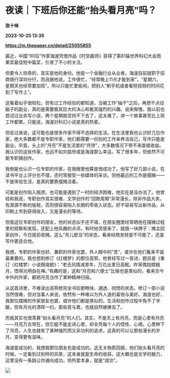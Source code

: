 # 夜读｜下班后你还能“抬头看月亮”吗？
**张十味**

**2023-10-25 13:35**

**https://m.thepaper.cn/detail/25055855**

最近，中国“90后”作家海漄凭借作品《时空画师》获得了第81届世界科幻大会雨果奖最佳短中篇奖，引发了不小的关注。

但更令人惊奇的，其实是他的身份。他是一个金融行业从业者。海漄目前就职于招商银行深圳分行，而且据他说，工作很忙，“经常晚上11点才能到家”，“星期六、星期天也经常要加班”。所以只能忙里偷闲，把别人“刷手机或者看短视频的时间花到了写作上”。

这看着似乎很轻松，但有过工作经验的都知道，当被工作“抽干”之后，再想干点动脑子的副业，真的是需要极其巨大的决心和极其强烈的兴趣。说来惭愧，我以前也尝试过业余写小说，两个星期就坚持不下去了，这太难了，讲一个故事甚至比上班工作都累。只能说，海漄对科幻小说是真的热爱。

但反过来说，这可能也是很多作家不得不选择的生活。在生活里我也认识好几位作家，绝大多数都不是专职作家，他们都需要一份别的工作来养活自己，写作只能是副业。毕竟，头上的“月亮”不是生活里的“月饼”，大多数情况下带不来直接收益。我认识的这些作家，也远不如刘慈欣或是海漄那么幸运，写了很多年，但依然不可能专职搞创作。

我倒是也认识一位专职的作家，在我眼里他算是很成功了。他写了好几部小说，在读书平台上评分也不错，还时常接受一些媒体的采访。但他最近的工作是摆摊——不是体验生活，是真的要靠摆摊活着。

可能是创作陷入瓶颈，也可能是遇到了一时的经济困难，他实在是没办法了。他曾经和我说，专职创作其实很难，文学创作的“回款周期”非常漫长，除非作品大卖，有源源不断的版税，否则很容易陷入长期的零收入状态。好不容易写出新作品，从印刷上市到获得收入，又是漫长的等待。

但我这位专职创作的朋友，他的状态似乎还不错，在朋友圈里经常晒他在摆摊过程里的观察和发现，还配上他风趣的点评。有时他灵感来了，就插一块牌子：摊主回家创作，今日提前收摊。这么“吊儿郎当”的状态，看来经商发财是不可能了，还是写作更适合他。

我想，专职的作家也好、兼职的作家也罢，外人眼中的“苦”，或许在他们看来不是最重要的。我也想到修订《红楼梦》的那位高鹗，他曾经写过一首诗，题目是《重订〈红楼梦〉小说既竣题》：“老去风情减昔年，万花丛里日高眠。昨宵偶抱嫦娥月，悟得光明自在禅。”有趣的是，这和“月亮和六便士”比喻也是类似的，看来古今中外的作家，都把月亮当作了某种精神归宿。

从这首诗里，不难读出高鹗修完全书后那畅快、通透、彻悟的状态。修订一部小说当然很难，但对当事人来说，依然有一种难以为外人道的喜悦与美好。海漄也好，我那位摆摊的作家朋友也罢，或许他们都是类似的，生活和创作过程中免不了辛酸，但有月光的清晖一扫，那些苦与累，也就自然被拂去了。

而我其实也很羡慕“抬头看月亮”的人们。其实，不是天上有月亮，而是心里有月亮——月亮万古常在，但它能不能走进心里，却全凭每个人的悟性、心境。心里种下了月亮，人生也就有了某种强烈而又非功利的追求，这真的可以让那些漫长的岁月，变得更有滋味。

海漄是成功的，我想我那位朋友也是成功的。这无关物质回报，他们抬头看月亮的时候，一定看到过别样的风景，这本身就是生命的收获。这大概也是文学的魅力，这里没有一条路让你通向成功，但热爱本身，就是“成功”。

![](https://imagecloud.thepaper.cn/thepaper/image/275/573/439.png)